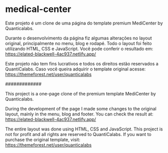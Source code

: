 # medical-center
Este projeto é um clone de uma página do template premium MediCenter by Quanticalabs.  

Durante o desenvolvimento da página fiz algumas alterações no layout original, principalmente no menu, blog e rodapé. 
Todo o layout foi feito utilizando HTML, CSS e JavaScript. Você pode conferir o resultado em: https://elated-blackwell-4ac937.netlify.app/

Este projeto não tem fins lucrativos e todos os direitos estão reservados a QuantiCalabs. 
Caso você queira adquirir o template original acesse: https://themeforest.net/user/quanticalabs

#############

This project is a one-page clone of the premium template MediCenter by Quanticalabs. 

During the development of the page I made some changes to the original layout, mainly in the menu, blog and footer. You can check the result at: https://elated-blackwell-4ac937.netlify.app/

The entire layout was done using HTML, CSS and JavaScript. This project is not for profit and all rights are reserved to QuantiCalabs. 
If you want to purchase the original template, visit: https://themeforest.net/user/quanticalabs
